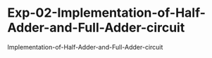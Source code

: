 # Exp-02-Implementation-of-Half-Adder-and-Full-Adder-circuit
Implementation-of-Half-Adder-and-Full-Adder-circuit
